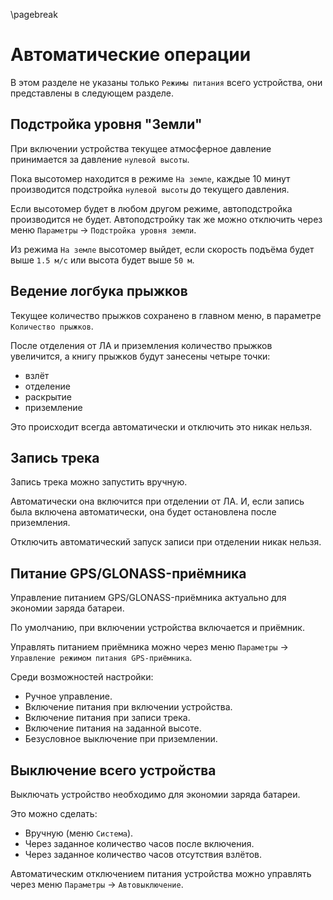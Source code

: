 \pagebreak
# Автоматические операции

В этом разделе не указаны только `Режимы питания` всего устройства, они представлены в следующем разделе.


## Подстройка уровня "Земли"

При включении устройства текущее атмосферное давление принимается за давление `нулевой высоты`.

Пока высотомер находится в режиме `На земле`, каждые 10 минут производится подстройка `нулевой высоты` до текущего давления.

Если высотомер будет в любом другом режиме, автоподстройка производится не будет. Автоподстройку так же можно отключить через меню `Параметры` -> `Подстройка уровня земли`.

Из режима `На земле` высотомер выйдет, если скорость подъёма будет выше `1.5 м/с` или высота будет выше `50 м`.


## Ведение логбука прыжков

Текущее количество прыжков сохранено в главном меню, в параметре `Количество прыжков`.

После отделения от ЛА и приземления количество прыжков увеличится, а книгу прыжков будут занесены четыре точки:

* взлёт
* отделение
* раскрытие
* приземление

Это происходит всегда автоматически и отключить это никак нельзя.


## Запись трека

Запись трека можно запустить вручную.

Автоматически она включится при отделении от ЛА. И, если запись была включена автоматически, она будет остановлена после приземления.

Отключить автоматический запуск записи при отделении никак нельзя.


## Питание GPS/GLONASS-приёмника

Управление питанием GPS/GLONASS-приёмника актуально для экономии заряда батареи.

По умолчанию, при включении устройства включается и приёмник.

Управлять питанием приёмника можно через меню `Параметры` -> `Управление режимом питания GPS-приёмника`.

Среди возможностей настройки:

* Ручное управление.
* Включение питания при включении устройства.
* Включение питания при записи трека.
* Включение питания на заданной высоте.
* Безусловное выключение при приземлении.


## Выключение всего устройства

Выключать устройство необходимо для экономии заряда батареи.

Это можно сделать:

* Вручную (меню `Система`).
* Через заданное количество часов после включения.
* Через заданное количество часов отсутствия взлётов.

Автоматическим отключением питания устройства можно управлять через меню `Параметры` -> `Автовыключение`.
